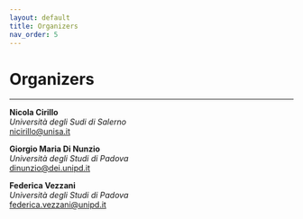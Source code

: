 ```yaml
---
layout: default
title: Organizers
nav_order: 5
---
```

# Organizers

---
**Nicola Cirillo**<br>
*Università degli Sudi di Salerno*<br>
[nicirillo@unisa.it](mailto:nicirillo@unisa.it)

**Giorgio Maria Di Nunzio**<br>
*Università degli Studi di Padova*<br>
[dinunzio@dei.unipd.it](mailto:dinunzio@dei.unipd.it)

**Federica Vezzani**<br>
*Università degli Studi di Padova*<br>
[federica.vezzani@unipd.it](mailto:federica.vezzani@unipd.it)
